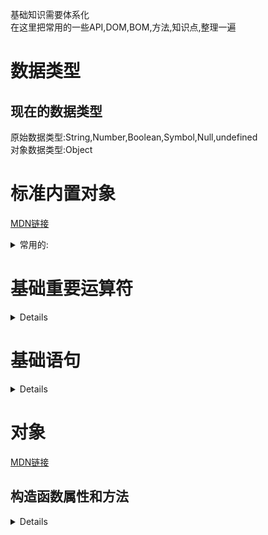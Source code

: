 基础知识需要体系化  
在这里把常用的一些API,DOM,BOM,方法,知识点,整理一遍  
  
数据类型  
===
  
现在的数据类型
---
原始数据类型:String,Number,Boolean,Symbol,Null,undefined  
对象数据类型:Object  
  
标准内置对象
===
[MDN链接](https://developer.mozilla.org/zh-CN/docs/Web/JavaScript/Reference/Global_Objects)  
<details>  
<summary>常用的:</summary>  
  
1.Array  
2.Date  
3.Error  
4.Function  
5.Generator  
6.Infinity  
7.JSON  
8.Map  
9.Math  
10.NaN
11.Number  
12.Object  
13.Promise  
14.Proxy  
15.Reflect  
16.RegExp  
17.Set  
18.String  
19.Symbol  
20.WeakMap  
21.WeakSet  
22.isFinite()  
23.isNaN()  
24.null  
25.parseFloat  
26.parseInt  
27.undefined  
  
</details> 
  
基础重要运算符
===
  
<details>  
  
"=="与"==="  
比较运算符(<,>,<=,>=)  
**in**  
**instanceof**  
逻辑表达式(&&,||,!)  
"="  
eval(不要用)  
**条件运算符(:?)**  
**typeof**  
delete  
void(不常用)  
逗号运算符(,)  
  
</details>  
  
基础语句
===
<details>  
  
声明语句  
---
let  
const  
var  
function  
class  
  
条件语句  
---
if  
else if  
switch
  
循环
---
while  
do/while  
for  
for/in  
for/of  
  
跳转
---
标签语句(不常用)label  
break  
continue  
return  
throw  
try/catch/finally  
  
其他
---
with(不要用)  
debugger  
"use strict"  
  
</details>  
  
对象
===  
[MDN链接](https://developer.mozilla.org/zh-CN/docs/Web/JavaScript/Reference/Global_Objects/Object)  
  
构造函数属性和方法  
---
  
<details>
  
属性  
Object.length  
值为1  
Object.prototype  
  
构造函数方法  
**Object.assign()  
通过复制一个或多个对象来创建一个新的对象。**  
Object.create()  
使用指定的原型对象和属性创建一个新对象。  
**Object.defineProperty()  
给对象添加一个属性并指定该属性的配置。**  
Object.defineProperties()  
给对象添加多个属性并分别指定它们的配置。  
**Object.entries()  
返回给定对象自身可枚举属性的 [key, value] 数组。**  
Object.freeze()  
冻结对象：其他代码不能删除或更改任何属性。  
Object.getOwnPropertyDescriptor()  
返回对象指定的属性配置。  
Object.getOwnPropertyNames()  
返回一个数组，它包含了指定对象所有的可枚举或不可枚举的属性名。  
Object.getOwnPropertySymbols()  
返回一个数组，它包含了指定对象自身所有的符号属性。  
Object.getPrototypeOf()  
返回指定对象的原型对象。  
**Object.is()  
比较两个值是否相同。所有 NaN 值都相等（这与==和===不同）。**  
Object.isExtensible()  
判断对象是否可扩展。  
Object.isFrozen()  
判断对象是否已经冻结。  
Object.isSealed()  
判断对象是否已经密封。  
**Object.keys()  
返回一个包含所有给定对象自身可枚举属性名称的数组。**  
Object.preventExtensions()  
防止对象的任何扩展。  
Object.seal()  
防止其他代码删除对象的属性。  
**Object.setPrototypeOf()  
设置对象的原型（即内部 [[Prototype]] 属性）。**  
**Object.values()  
返回给定对象自身可枚举值的数组。**  
  
Object原型和实例
---
  
<details>  
   
属性  
Object.prototype.constructor  
特定的函数，用于创建一个对象的原型。  
**Object.prototype.__proto__   
指向当对象被实例化的时候，用作原型的对象。**  
Object.prototype.__noSuchMethod__   
当未定义的对象成员被调用作方法的时候，允许定义并执行的函数。  
  
方法  
**Object.prototype.hasOwnProperty()  
返回一个布尔值 ，表示某个对象是否含有指定的属性，而且此属性非原型链继承的。**  
**Object.prototype.isPrototypeOf()  
返回一个布尔值，表示指定的对象是否在本对象的原型链中。**  
Object.prototype.propertyIsEnumerable()  
判断指定属性是否可枚举，内部属性设置参见 ECMAScript [[Enumerable]] attribute 。  
Object.prototype.toSource()   
返回字符串表示此对象的源代码形式，可以使用此字符串生成一个新的相同的对象。  
Object.prototype.toLocaleString()  
直接调用 toString()方法。  
**Object.prototype.toString()  
返回对象的字符串表示。**  
Object.prototype.unwatch()   
移除对象某个属性的监听。  
**Object.prototype.valueOf()  
返回指定对象的原始值。**  
Object.prototype.watch()   
给对象的某个属性增加监听。  
  
  
</details>  
  
数组方法
===
  

  
  
set/map方法
===
  
Reflect
===
  
  
  
Proxy
===
  
  
  
Promise
===
  
  
  
  
